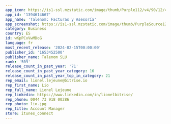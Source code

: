 ```yaml
---
app_icon: https://is1-ssl.mzstatic.com/image/thumb/Purple112/v4/90/12/44/901244ac-5519-e302-32f2-55912289b71d/AppIcon-0-0-1x_U007emarketing-0-5-0-85-220.png/1024x1024bb.png
app_id: '1394614667'
app_name: 'Talenom: Facturas y Asesoría'
app_screenshot: https://is1-ssl.mzstatic.com/image/thumb/PurpleSource126/v4/60/7d/3e/607d3e63-4d8b-81a1-0f71-335f126c301f/534cba73-1643-4f36-819f-30be85ae9657_1_-_6_U002c5_.jpg/1284x2778bb.png
category: Business
country: ES
id: wKpPCxVwMDoG
language: fr
most_recent_release: '2024-02-15T00:00:00'
publisher_id: '1653452500'
publisher_name: Talenom SLU
rank: '509'
release_count_in_past_year: '71'
release_count_in_past_year_category: 16
release_count_in_past_year_top_in_category: 21
rep_email: lionel.lejeune@bitrise.io
rep_first_name: Lio
rep_full_name: Lionel Lejeune
rep_linkedin: https://www.linkedin.com/in/lionelbitrise/
rep_phone: 0044 73 918 00286
rep_photo: lio.jpg
rep_title: Account Manager
store: itunes_connect
---
```

